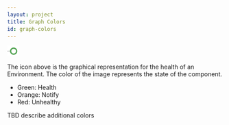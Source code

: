 ```yaml
---
layout: project
title: Graph Colors
id: graph-colors
---
```


![Graph color green](/assets/docs/local/images/graph-color-green.png)

The icon above is the graphical representation for the health of an Environment. The color of the image represents the state of the component.


* Green: Health
* Orange: Notify
* Red: Unhealthy

TBD describe additional colors
